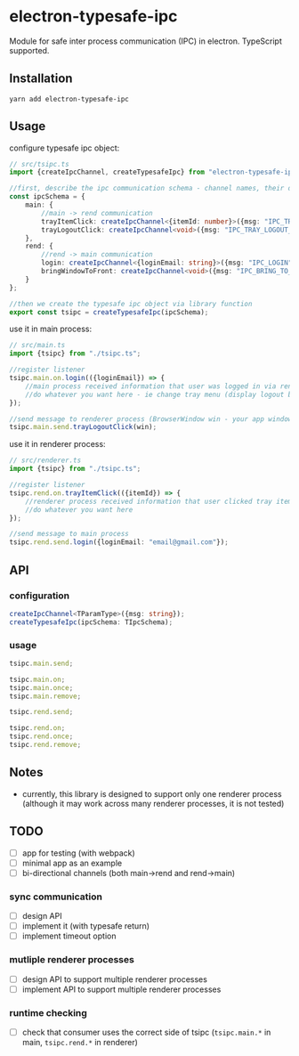 # electron-typesafe-ipc

Module for safe inter process communication (IPC) in electron. TypeScript supported.

## Installation

`yarn add electron-typesafe-ipc`

## Usage

configure typesafe ipc object:

```ts
// src/tsipc.ts
import {createIpcChannel, createTypesafeIpc} from "electron-typesafe-ipc";

//first, describe the ipc communication schema - channel names, their direction (main->rend / rend->main) and type of their params (void means no params)
const ipcSchema = {
	main: {
		//main -> rend communication
		trayItemClick: createIpcChannel<{itemId: number}>({msg: "IPC_TRAY_ITEM_CLICK"}),
		trayLogoutClick: createIpcChannel<void>({msg: "IPC_TRAY_LOGOUT_CLICK"})
	},
	rend: {
		//rend -> main communication
		login: createIpcChannel<{loginEmail: string}>({msg: "IPC_LOGIN"}),
		bringWindowToFront: createIpcChannel<void>({msg: "IPC_BRING_TO_FRONT"})
	}
};

//then we create the typesafe ipc object via library function
export const tsipc = createTypesafeIpc(ipcSchema);
```

use it in main process:

```ts
// src/main.ts
import {tsipc} from "./tsipc.ts";

//register listener
tsipc.main.on.login(({loginEmail}) => {
	//main process received information that user was logged in via renderer process
	//do whatever you want here - ie change tray menu (display logout button)
});

//send message to renderer process (BrowserWindow win - your app window with target renderer process)
tsipc.main.send.trayLogoutClick(win);
```

use it in renderer process:

```ts
// src/renderer.ts
import {tsipc} from "./tsipc.ts";

//register listener
tsipc.rend.on.trayItemClick(({itemId}) => {
	//renderer process received information that user clicked tray item
	//do whatever you want here
});

//send message to main process
tsipc.rend.send.login({loginEmail: "email@gmail.com"});
```

## API

### configuration

```ts
createIpcChannel<TParamType>({msg: string});
createTypesafeIpc(ipcSchema: TIpcSchema);
```

### usage

```ts
tsipc.main.send;

tsipc.main.on;
tsipc.main.once;
tsipc.main.remove;
```

```ts
tsipc.rend.send;

tsipc.rend.on;
tsipc.rend.once;
tsipc.rend.remove;
```

## Notes

- currently, this library is designed to support only one renderer process (although it may work across many renderer processes, it is not tested)

## TODO

- [ ] app for testing (with webpack)
- [ ] minimal app as an example
- [ ] bi-directional channels (both main->rend and rend->main)

### sync communication

- [ ] design API
- [ ] implement it (with typesafe return)
- [ ] implement timeout option

### mutliple renderer processes

- [ ] design API to support multiple renderer processes
- [ ] implement API to support multiple renderer processes

### runtime checking

- [ ] check that consumer uses the correct side of tsipc (`tsipc.main.*` in main, `tsipc.rend.*` in renderer)
